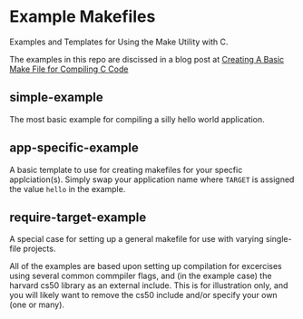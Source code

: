 Example Makefiles
=================

Examples and Templates for Using the Make Utility with C. 

The examples in this repo are discissed in a blog post at [Creating A Basic Make File for Compiling C Code](http://typecastexception.com/post/2014/07/06/Creating-A-Basic-Make-File-for-Compiling-C-Code.aspx)

simple-example
--------------

The most basic example for compiling a silly hello world application. 

app-specific-example
--------------------

A basic template to use for creating makefiles for your specfic applciation(s). Simply swap your application name where `TARGET` is assigned the value `hello` in the example.

require-target-example
---------------------------

A special case for setting up a general makefile for use with varying single-file projects. 


All of the examples are based upon setting up compilation for excercises using several common commpiler flags, and (in the example case) the harvard cs50 library as an external include. This is for illustration only, and you will likely want to remove the cs50 include and/or specify your own (one or many). 
